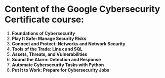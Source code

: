 # Content of the Google Cybersecurity Certificate course:

1. **Foundations of Cybersecurity** 
2. **Play It Safe: Manage Security Risks**
3. **Connect and Protect: Networks and Network Security**
4. **Tools of the Trade: Linux and SQL**
5. **Assets, Threats, and Vulnerabilities**
6. **Sound the Alarm: Detection and Response**
7. **Automate Cybersecurity Tasks with Python**
8. **Put It to Work: Prepare for Cybersecurity Jobs**
